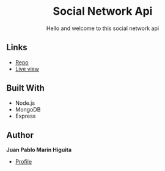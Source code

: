<h1 align="center"> Social Network Api </h1>

<p align="center"> Hello and welcome to this social network api </p>

## Links

- [Repo](https://github.com/jpmarinh92/social-network-api "Social Network API")
- [Live view](https://drive.google.com/file/d/1Qxp6UzV-VNGcGiisdgceoJ889TNpotb-/view "Live View")

## Built With

- Node.js
- MongoDB
- Express

## Author

**Juan Pablo Marin Higuita**

- [Profile](https://github.com/jpmarinh92 "Juan Pablo Marin Higuita")
